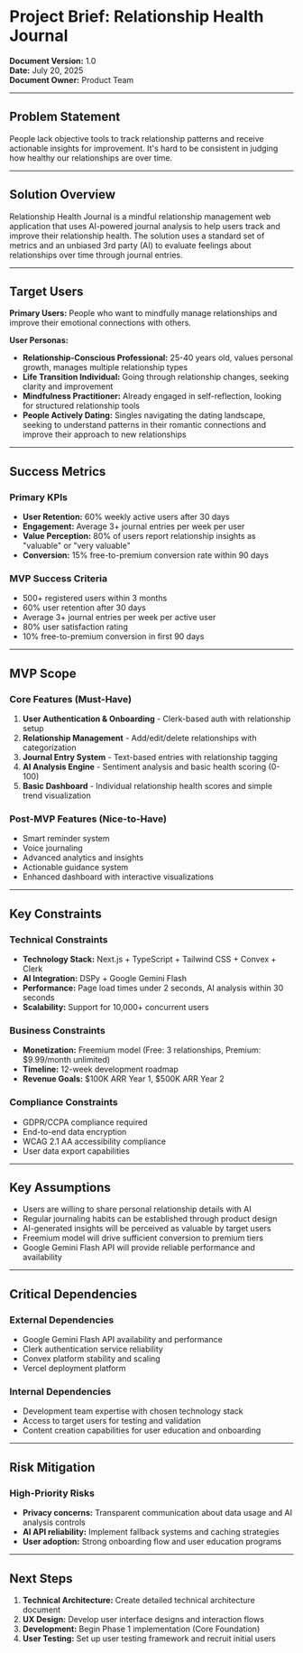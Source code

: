 # Project Brief: Relationship Health Journal

**Document Version:** 1.0  
**Date:** July 20, 2025  
**Document Owner:** Product Team

---

## Problem Statement

People lack objective tools to track relationship patterns and receive actionable insights for improvement. It's hard to be consistent in judging how healthy our relationships are over time.

---

## Solution Overview

Relationship Health Journal is a mindful relationship management web application that uses AI-powered journal analysis to help users track and improve their relationship health. The solution uses a standard set of metrics and an unbiased 3rd party (AI) to evaluate feelings about relationships over time through journal entries.

---

## Target Users

**Primary Users:** People who want to mindfully manage relationships and improve their emotional connections with others.

**User Personas:**

- **Relationship-Conscious Professional:** 25-40 years old, values personal growth, manages multiple relationship types
- **Life Transition Individual:** Going through relationship changes, seeking clarity and improvement
- **Mindfulness Practitioner:** Already engaged in self-reflection, looking for structured relationship tools
- **People Actively Dating:** Singles navigating the dating landscape, seeking to understand patterns in their romantic connections and improve their approach to new relationships

---

## Success Metrics

### Primary KPIs

- **User Retention:** 60% weekly active users after 30 days
- **Engagement:** Average 3+ journal entries per week per user
- **Value Perception:** 80% of users report relationship insights as "valuable" or "very valuable"
- **Conversion:** 15% free-to-premium conversion rate within 90 days

### MVP Success Criteria

- 500+ registered users within 3 months
- 60% user retention after 30 days
- Average 3+ journal entries per week per active user
- 80% user satisfaction rating
- 10% free-to-premium conversion in first 90 days

---

## MVP Scope

### Core Features (Must-Have)

1. **User Authentication & Onboarding** - Clerk-based auth with relationship setup
2. **Relationship Management** - Add/edit/delete relationships with categorization
3. **Journal Entry System** - Text-based entries with relationship tagging
4. **AI Analysis Engine** - Sentiment analysis and basic health scoring (0-100)
5. **Basic Dashboard** - Individual relationship health scores and simple trend visualization

### Post-MVP Features (Nice-to-Have)

- Smart reminder system
- Voice journaling
- Advanced analytics and insights
- Actionable guidance system
- Enhanced dashboard with interactive visualizations

---

## Key Constraints

### Technical Constraints

- **Technology Stack:** Next.js + TypeScript + Tailwind CSS + Convex + Clerk
- **AI Integration:** DSPy + Google Gemini Flash
- **Performance:** Page load times under 2 seconds, AI analysis within 30 seconds
- **Scalability:** Support for 10,000+ concurrent users

### Business Constraints

- **Monetization:** Freemium model (Free: 3 relationships, Premium: $9.99/month unlimited)
- **Timeline:** 12-week development roadmap
- **Revenue Goals:** $100K ARR Year 1, $500K ARR Year 2

### Compliance Constraints

- GDPR/CCPA compliance required
- End-to-end data encryption
- WCAG 2.1 AA accessibility compliance
- User data export capabilities

---

## Key Assumptions

- Users are willing to share personal relationship details with AI
- Regular journaling habits can be established through product design
- AI-generated insights will be perceived as valuable by target users
- Freemium model will drive sufficient conversion to premium tiers
- Google Gemini Flash API will provide reliable performance and availability

---

## Critical Dependencies

### External Dependencies

- Google Gemini Flash API availability and performance
- Clerk authentication service reliability
- Convex platform stability and scaling
- Vercel deployment platform

### Internal Dependencies

- Development team expertise with chosen technology stack
- Access to target users for testing and validation
- Content creation capabilities for user education and onboarding

---

## Risk Mitigation

### High-Priority Risks

- **Privacy concerns:** Transparent communication about data usage and AI analysis controls
- **AI API reliability:** Implement fallback systems and caching strategies
- **User adoption:** Strong onboarding flow and user education programs

---

## Next Steps

1. **Technical Architecture:** Create detailed technical architecture document
2. **UX Design:** Develop user interface designs and interaction flows
3. **Development:** Begin Phase 1 implementation (Core Foundation)
4. **User Testing:** Set up user testing framework and recruit initial users
